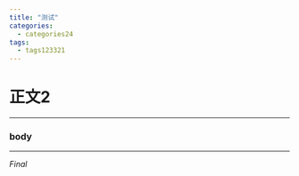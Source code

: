 ```yaml
---
title: "测试"
categories:
  - categories24
tags:
  - tags123321
---
```


# 正文2

---
### body
---
*Final*